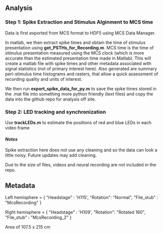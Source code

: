 ## Analysis

### Step 1: Spike Extraction and Stimulus Alginment to MCS time

Data is first exported from MCS format to HDF5 using MCS Data Manager.

In matlab, we then extract spike times and obtain the time of stimulus presentation using **get_PSTHs_for_Recording.m**. MCS time is the time of stimulus presentation measured using the MCS clock (which is more accurate than the estimated presentation time made in Matlab). This will create a matlab file with spike times and other metadata associated with signal statistics (not of primary interest here). Also generated are summary peri-stimulus time histograms and rasters, that allow a quick assessment of recording quality and units of interest. 

We then run **export_spike_data_for_py.m** to save the spike times stored in the .mat file into something more python friendly (text files) and copy the data into the github repo for analysis off site. 


### Step 2: LED tracking and synchronization

Use **trackLEDs.m** to estimate the positions of red and blue LEDs in each video frame

#### *Notes*

Spike extraction here does not use any cleaning and so the data can look a little noisy. Future updates may add cleaning.

Due to the size of files, videos and neural recording are not included in the repo.



## Metadata

Left hemisphere = {
	"Headstage" : 'H115',
	"Rotation": "Normal",
	"File_stub" : "McsRecording"
}

Right hemisphere = {
	"Headstage" : 'H109',
	"Rotation": "Rotated 180",
	"File_stub" : "McsRecording_2"
}


Area of 107.5 x 215 cm 